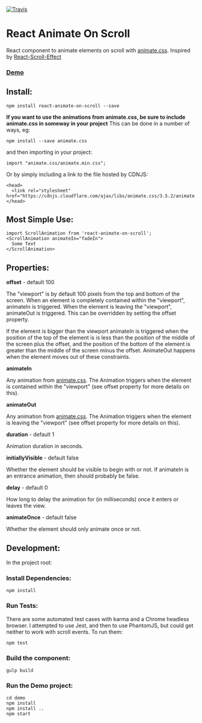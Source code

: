 [![Travis](https://travis-ci.org/dbramwell/react-animate-on-scroll.svg?branch=master)](https://travis-ci.org/dbramwell/react-animate-on-scroll)

# React Animate On Scroll
React component to animate elements on scroll with [animate.css](https://daneden.github.io/animate.css/).
Inspired by [React-Scroll-Effect](https://github.com/anorudes/react-scroll-effects)

### [Demo](https://dbramwell.github.io/react-animate-on-scroll/)

## Install:

```
npm install react-animate-on-scroll --save
```
**If you want to use the animations from animate.css, be sure to include animate.css in someway in your project**
This can be done in a number of ways, eg:
```
npm install --save animate.css
```
and then importing in your project:
```
import "animate.css/animate.min.css";
```
Or by simply including a link to the file hosted by CDNJS:
```
<head>
  <link rel="stylesheet" href="https://cdnjs.cloudflare.com/ajax/libs/animate.css/3.5.2/animate.min.css">
</head>
```

## Most Simple Use:

```
import ScrollAnimation from 'react-animate-on-scroll';
<ScrollAnimation animateIn="fadeIn">
  Some Text
</ScrollAnimation>
```
## Properties:
**offset** - default 100

The "viewport" is by default 100 pixels from the top and bottom of the screen. When an element is completely contained within the "viewport", animateIn is triggered. When the element is leaving the "viewport", animateOut is triggered. This can be overridden by setting the offset property.

If the element is bigger than the viewport animateIn is triggered when the position of the top of the element is is less than the position of the middle of the screen plus the offset, and the position of the bottom of the element is greater than the middle of the screen minus the offset. AnimateOut happens when the element moves out of these constraints.

**animateIn**

Any animation from [animate.css](https://daneden.github.io/animate.css/). The Animation triggers when the element is contained within the "viewport" (see offset property for more details on this).

**animateOut**

Any animation from [animate.css](https://daneden.github.io/animate.css/). The Animation triggers when the element is leaving the "viewport" (see offset property for more details on this).

**duration** - default 1

Animation duration in seconds.

**initiallyVisible** - default false

Whether the element should be visible to begin with or not. If animateIn is an entrance animation, then should probably be false.

**delay** - default 0

How long to delay the animation for (in milliseconds) once it enters or leaves the view.

**animateOnce** - default false

Whether the element should only animate once or not.

## Development:

In the project root:

### Install Dependencies:

```
npm install
```

### Run Tests:

There are some automated test cases with karma and a Chrome headless browser. I attempted to use Jest, and then to use PhantomJS, but could get neither to work with scroll events. To run them:

```
npm test
```

### Build the component:

```
gulp build
```

### Run the Demo project:

```
cd demo
npm install
npm install ..
npm start
```
